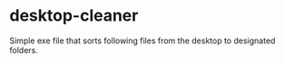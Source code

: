 # desktop-cleaner

Simple exe file that sorts following files from the desktop to designated folders.
